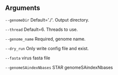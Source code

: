 

## Arguments
`--genomeDir` Default='./'. Output directory.

`--thread` Default=6. Threads to use.

`--genome_name` Required, genome name.

`--dry_run` Only write config file and exist.

`--fasta` virus fasta file

`--genomeSAindexNbases` STAR genomeSAindexNbases

